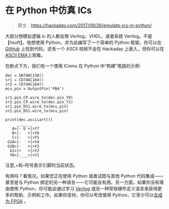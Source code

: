 # 在 Python 中仿真 ICs

> 原文：<https://hackaday.com/2017/09/26/emulate-ics-in-python/>

大部分想模拟逻辑 ic 的人都会用 Verilog，VHDL，或者系统 Verilog。不是【hsoft】。他想使用 Python，并为此编写了一个简单的 Python 框架。你可以在 [GitHub](https://github.com/hsoft/icemu) 上找到代码，还有一个 ASCII 视频不会在 Hackaday 上嵌入，但你可以在[ASCII EMA](https://asciinema.org/a/WsYhXc1VcgfmkKZ8SAT18xYjv)上观看。

在断点下方，我们有一个使用 ICemu 在 Python 中“构建”电路的示例:

```
dec = SN74HC138()
sr1 = CD74AC164()
sr2 = CD74AC164()
mcu_pin = OutputPin('PB4')

sr1.pin_CP.wire_to(dec.pin_Y0)
sr2.pin_CP.wire_to(dec.pin_Y1)
sr1.pin_DS1.wire_to(mcu_pin)
sr2.pin_DS1.wire_to(mcu_pin)

print(dec.asciiart())
     _______
   A>|- U +|>Y7
   B>|-   +|>Y6
   C>|-   +|>Y5
 G2A>|-   +|>Y4
 G2B>|-   +|>Y3
  G1>|+   +|>Y2
  Y0<|-___+|>Y1
```

注意,+和–符号表示引脚的当前状态。

有用吗？看情况。如果您正在使用 Python 或者试图与其他 Python 代码集成——甚至是与 Python 绑定的另一种语言——它可能会有用。另一方面，如果你没有理由使用 Python，你可能会通过学习 [Verilog](https://hackaday.com/2015/08/27/learning-verilog-for-fpgas-hardware-at-last/) 或另一种常规硬件定义语言来获得更多的帮助、示例和工作。如果你坚持，你可以考虑使用 Python，它至少可以[合成为 FPGA](https://hackaday.com/2012/06/13/myhdl-python-programming-option-for-fpga/) 。